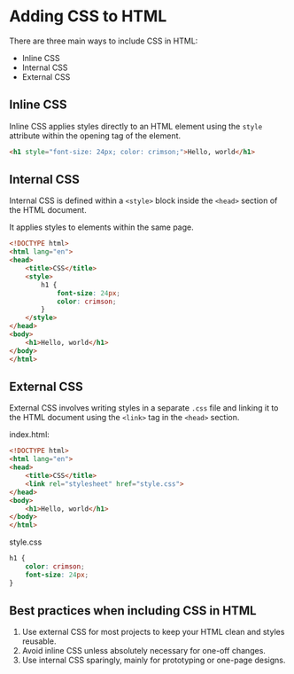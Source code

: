# Adding CSS to HTML

There are three main ways to include CSS in HTML:

- Inline CSS
- Internal CSS
- External CSS

## Inline CSS

Inline CSS applies styles directly to an HTML element using the `style` attribute within the opening tag of the element.

```HTML
<h1 style="font-size: 24px; color: crimson;">Hello, world</h1>
```

## Internal CSS

Internal CSS is defined within a `<style>` block inside the `<head>` section of the HTML document.

It applies styles to elements within the same page.

```HTML
<!DOCTYPE html>
<html lang="en">
<head>
    <title>CSS</title>
    <style>
        h1 {
            font-size: 24px;
            color: crimson;
        }
    </style>
</head>
<body>
    <h1>Hello, world</h1>
</body>
</html>
```

## External CSS

External CSS involves writing styles in a separate `.css` file and linking it to the HTML document using the `<link>`
tag in the `<head>` section.

index.html:

```HTML
<!DOCTYPE html>
<html lang="en">
<head>
    <title>CSS</title>
    <link rel="stylesheet" href="style.css">
</head>
<body>
    <h1>Hello, world</h1>
</body>
</html>
```

style.css

```CSS
h1 {
    color: crimson;
    font-size: 24px;
}
```

## Best practices when including CSS in HTML

1. Use external CSS for most projects to keep your HTML clean and styles reusable.
2. Avoid inline CSS unless absolutely necessary for one-off changes.
3. Use internal CSS sparingly, mainly for prototyping or one-page designs.
